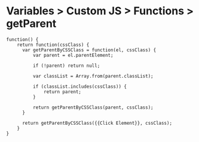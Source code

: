 # Variables > Custom JS > Functions > getParent

    function() {
        return function(cssClass) {        
          var getParentByCSSClass = function(el, cssClass) {
              var parent = el.parentElement;
              
              if (!parent) return null;

              var classList = Array.from(parent.classList);

              if (classList.includes(cssClass)) {
                  return parent;
              }

              return getParentByCSSClass(parent, cssClass);
          }

          return getParentByCSSClass({{Click Element}}, cssClass);
        }
    }
